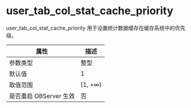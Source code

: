 user_tab_col_stat_cache_priority 
=====================================================

user_tab_col_stat_cache_priority 用于设置统计数据缓存在缓存系统中的优先级。


|      **属性**      |  **描述**  |
|------------------|----------|
| 参数类型             | 整型       |
| 默认值              | 1        |
| 取值范围             | \[1, +∞) |
| 是否重启 OBServer 生效 | 否        |




